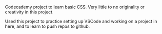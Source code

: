 Codecademy project to learn basic CSS. Very little to no originality or creativity in this project. 

Used this project to practice setting up VSCode and working on a project in here, and to learn to push repos to github. 